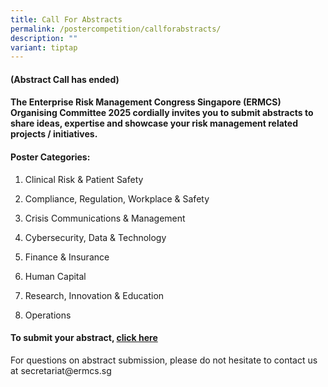 ```yaml
---
title: Call For Abstracts
permalink: /postercompetition/callforabstracts/
description: ""
variant: tiptap
---
```

<h4><strong>(Abstract Call has ended)</strong></h4>
<h4>The Enterprise Risk Management Congress Singapore (ERMCS) Organising Committee 2025 cordially invites you to submit abstracts to share ideas, expertise and showcase your risk management related projects / initiatives.</h4>
<h4><strong>Poster Categories:</strong></h4>
<ol data-tight="true" class="tight">
<li>
<p>Clinical Risk &amp; Patient Safety</p>
</li>
<li>
<p>Compliance, Regulation, Workplace &amp; Safety</p>
</li>
<li>
<p>Crisis Communications &amp; Management</p>
</li>
<li>
<p>Cybersecurity, Data &amp; Technology</p>
</li>
<li>
<p>Finance &amp; Insurance</p>
</li>
<li>
<p>Human Capital</p>
</li>
<li>
<p>Research, Innovation &amp; Education</p>
</li>
<li>
<p>Operations</p>
</li>
</ol>
<p></p>
<h4>To submit your abstract, <a href="https://for.sg/ermcs-abstract" rel="noopener noreferrer nofollow" target="_blank">click here</a></h4>
<p>For questions on abstract submission, please do not hesitate to contact
us at secretariat@ermcs.sg</p>
<p></p>